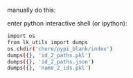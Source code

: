 manually do this:

enter python interactive shell (or ipython):

```sh
import os
from lk_utils import dumps
os.chdir('chore/pypi_blank/index')
dumps({}, 'id_2_paths.pkl')
dumps({}, 'id_2_paths.json')
dumps({}, 'name_2_ids.pkl')
```
